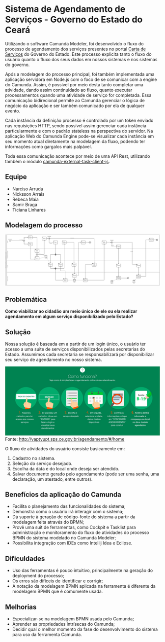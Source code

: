 # Sistema de Agendamento de Serviços - Governo do Estado do Ceará

Utilizando o software Camunda Modeler, foi desenvolvido o fluxo do processo de agendamento dos serviços presentes no portal [Carta de Serviços](http://cartadeservicos.ce.gov.br/ConsultaCesec/pg_cs_servico.aspx) do Governo do Estado. Este processo explicita tanto o fluxo do usuário quanto o fluxo dos seus dados em nossos sistemas e nos sistemas do governo.

Após a modelagem do processo principal, foi também implementada uma aplicação servidora em Node.js com o foco de se comunicar com a engine do Camunda. Assim, é possível por meio desta tanto completar uma atividade, dando assim continuidado ao fluxo, quanto executar processamentos quando uma atividade de serviço for completada. Essa comunicação bidirecional permite ao Camunda gerenciar o lógica de negócio da aplicação e ser também comunicado por ela de qualquer evento.

Cada instância da definição processo é controlado por um token enviado nas requisições HTTP, sendo possível assim gerenciar cada instância particularmente e com o padrão stateless na perspectiva do servidor. Na aplicação Web do Camunda Engine pode-se visualizar cada instância em seu momento atual diretamente na modelagem da fluxo, podendo ter informações como gargalos mais palpável.

Toda essa comunicação acontece por meio de uma API Rest, utilizando também o módulo [camunda-external-task-client-js](https://www.npmjs.com/package/camunda-external-task-client-js).

## Equipe
- Narciso Arruda
- Nicksson Arrais
- Rebeca Maia
- Samir Braga
- Ticiana Linhares

## Modelagem do processo
![alt text](processobpm.png)

## Problemática
<b> Como viabilizar ao cidadão um meio único de ele ou ela realizar agendamento em algum serviço disponibilizado pelo Estado? </b>

## Solução
Nossa solução é baseada em a partir de um login único, o usuário ter acesso a uma suite de serviços disponibilizados pelas secretarias do Estado. Assumimos cada secretaria se responsabilizará por disponibilizar seu serviço de agendamento no nosso sistema.

![alt text](photo5051260464041929026.jpg)Fonte: http://vaptvupt.sps.ce.gov.br/agendamento/#/home

O fluxo de atividades do usuário consiste basicamente em:
1. Cadastro no sistema.
2. Seleção do serviço desejado.
3. Escolha da data e do local onde deseja ser atendido.
4. Salvar documento gerado pelo agendamento (pode ser uma senha, uma declaração, um atestado, entre outros).

## Benefícios da aplicação do Camunda
 - Facilita o planejamento das funcionalidades do sistema;
 - Demonstra como o usuário irá interagir com o sistema;
 - Dá suporte à geração de código-fonte do sistema a partir da modelagem feita através do BPMN;
 - Provê uma suit de ferramentas, como Cockpit e Tasklist para administração e monitoramento do fluxo de atividades do processo BPMN do sistema modelado no Camunda Modeler;
 - Possibilita integração com IDEs como Intellij Idea e Eclipse.
 
 ## Dificuldades
 - Uso das ferramentas é pouco intuitivo, principalmente na geração do deployment do processo;
 - Os erros são difíceis de identificar e corrigir;
 - A notação da modelagem BPMN aplicada na ferramenta é diferente da modelagem BPMN que é comumente usada.
 
 ## Melhorias
 - Especializar-se na modelagem BPMN usada pelo Camunda;
 - Aprender as propriedades intrísecas do Camunda;
 - Decidir qual o melhor momento da fase do desenvolvimento do sistema para uso da ferramenta Camunda.
 
